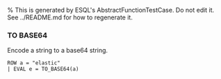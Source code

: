 % This is generated by ESQL's AbstractFunctionTestCase. Do not edit it. See ../README.md for how to regenerate it.

### TO BASE64
Encode a string to a base64 string.

```esql
ROW a = "elastic"
| EVAL e = TO_BASE64(a)
```
